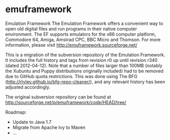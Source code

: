 emuframework
============

Emulation Framework
The Emulation Framework offers a convenient way to open old digital files and run programs in their native computer environment.
The EF supports emulators for the x86 computer platform, Commodore 64, Amiga, Amstrad CPC, BBC Micro and Thomson.
For more information, please visit http://emuframework.sourceforge.net/

This is a migration of the subversion repository of the Emulation Framework. It includes the full history and tags from revision r0 up
until revision r340 (dated 2012-04-12).
Note that a number of files larger than 100MB (notably the Xubuntu and Puppy distributions originally included) had to be removed
due to GitHub quota restrictions. This was done using The BFG (http://rtyley.github.io/bfg-repo-cleaner/), and any relevant history has
been adjusted accordingly.

The original subversion repository can be found at http://sourceforge.net/p/emuframework/code/HEAD/tree/

Roadmap:
* Update to Java 1.7
* Migrate from Apache Ivy to Maven
* ...
